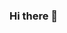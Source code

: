 ### Hi there 👋

<!--
**bengiianil/bengiianil** is a ✨ _special_ ✨ repository because its `README.md` (this file) appears on your GitHub profile.

Here are some ideas to get you started:

- 🔭 I’m currently working on Android Apps and Java projects.
- 🌱 I’m currently learning Swift and Python.
- 📫 How to reach me: bengianil34@gmail.com

Languages and Tools:
C/Cpp Java Kotlin Swift Python
